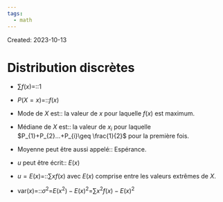 ```yaml
---
tags:
  - math
---
```

Created: 2023-10-13

# Distribution discrètes
- $\sum f(x)$=::$1$
<!--SR:!2024-01-14,61,270-->
- $P(X=x)$=::$f(x)$
<!--SR:!2023-12-16,26,230-->
- Mode de $X$ est:: la valeur de $x$ pour laquelle $f(x)$ est maximum.
<!--SR:!2024-01-21,62,250-->
- Médiane de $X$ est:: la valeur de $x_{i}$ pour laquelle $P_{1}+P_{2}...+P_{i}\geq \frac{1}{2}$ pour la première fois.
<!--SR:!2023-11-30,12,230-->
- Moyenne peut être aussi appelé:: Espérance.
<!--SR:!2023-11-28,27,230-->
- $u$ peut être écrit:: $E(x)$
<!--SR:!2024-01-05,52,250-->
- $u=E(x)$=::$\sum xf(x)$ avec $E(x)$ comprise entre les valeurs extrêmes de $X$.
<!--SR:!2023-11-22,20,210-->
- $\text{var}(x)$=::$\sigma^{2}$=$E(x^2)-E(x)^2$=$\sum x^{2}f(x)-E(x)^{2}$
<!--SR:!2023-12-06,15,190-->
